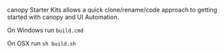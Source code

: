canopy Starter Kits allows a quick clone/rename/code approach to getting started with canopy and UI Automation.

On Windows run `build.cmd`

On OSX run `sh build.sh`
